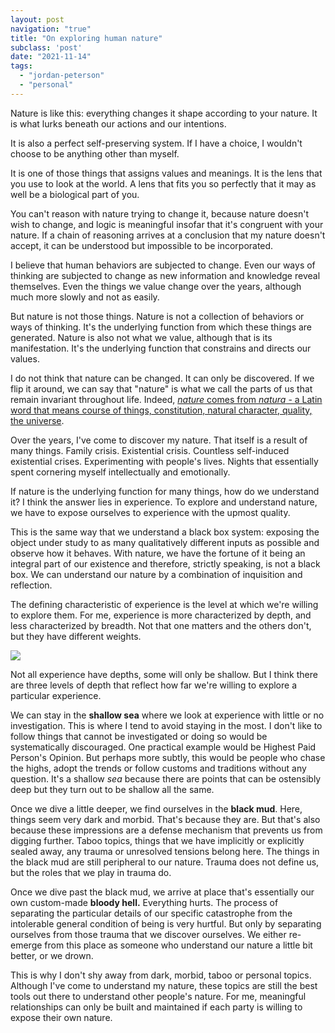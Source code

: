 ```yaml
---
layout: post
navigation: "true"
title: "On exploring human nature"
subclass: 'post'
date: "2021-11-14"
tags:
  - "jordan-peterson"
  - "personal"
---
```


Nature is like this: everything changes it shape according to your nature. It is what lurks beneath our actions and our intentions.

It is also a perfect self-preserving system. If I have a choice, I wouldn't choose to be anything other than myself.

It is one of those things that assigns values and meanings. It is the lens that you use to look at the world. A lens that fits you so perfectly that it may as well be a biological part of you.

You can't reason with nature trying to change it, because nature doesn't wish to change, and logic is meaningful insofar that it's congruent with your nature. If a chain of reasoning arrives at a conclusion that my nature doesn't accept, it can be understood but impossible to be incorporated.

I believe that human behaviors are subjected to change. Even our ways of thinking are subjected to change as new information and knowledge reveal themselves. Even the things we value change over the years, although much more slowly and not as easily.

But nature is not those things. Nature is not a collection of behaviors or ways of thinking. It's the underlying function from which these things are generated. Nature is also not what we value, although that is its manifestation. It's the underlying function that constrains and directs our values.

I do not think that nature can be changed. It can only be discovered. If we flip it around, we can say that "nature" is what we call the parts of us that remain invariant throughout life. Indeed, [_nature_ comes from _natura_ - a Latin word that means course of things, constitution, natural character, quality, the universe](https://www.etymonline.com/word/nature).

Over the years, I've come to discover my nature. That itself is a result of many things. Family crisis. Existential crisis. Countless self-induced existential crises. Experimenting with people's lives. Nights that essentially spent cornering myself intellectually and emotionally.

If nature is the underlying function for many things, how do we understand it? I think the answer lies in experience. To explore and understand nature, we have to expose ourselves to experience with the upmost quality.

This is the same way that we understand a black box system: exposing the object under study to as many qualitatively different inputs as possible and observe how it behaves. With nature, we have the fortune of it being an integral part of our existence and therefore, strictly speaking, is not a black box. We can understand our nature by a combination of inquisition and reflection.

The defining characteristic of experience is the level at which we're willing to explore them. For me, experience is more characterized by depth, and less characterized by breadth. Not that one matters and the others don't, but they have different weights.

![](https://dafuqisthatblog.files.wordpress.com/2021/11/image.png?w=1024)

Not all experience have depths, some will only be shallow. But I think there are three levels of depth that reflect how far we're willing to explore a particular experience.

We can stay in the **shallow sea** where we look at experience with little or no investigation. This is where I tend to avoid staying in the most. I don't like to follow things that cannot be investigated or doing so would be systematically discouraged. One practical example would be Highest Paid Person's Opinion. But perhaps more subtly, this would be people who chase the highs, adopt the trends or follow customs and traditions without any question. It's a shallow _sea_ because there are points that can be ostensibly deep but they turn out to be shallow all the same.

Once we dive a little deeper, we find ourselves in the **black mud**. Here, things seem very dark and morbid. That's because they are. But that's also because these impressions are a defense mechanism that prevents us from digging further. Taboo topics, things that we have implicitly or explicitly sealed away, any trauma or unresolved tensions belong here. The things in the black mud are still peripheral to our nature. Trauma does not define us, but the roles that we play in trauma do.

Once we dive past the black mud, we arrive at place that's essentially our own custom-made **bloody hell.** Everything hurts. The process of separating the particular details of our specific catastrophe from the intolerable general condition of being is very hurtful. But only by separating ourselves from those trauma that we discover ourselves. We either re-emerge from this place as someone who understand our nature a little bit better, or we drown.

This is why I don't shy away from dark, morbid, taboo or personal topics. Although I've come to understand my nature, these topics are still the best tools out there to understand other people's nature. For me, meaningful relationships can only be built and maintained if each party is willing to expose their own nature.
